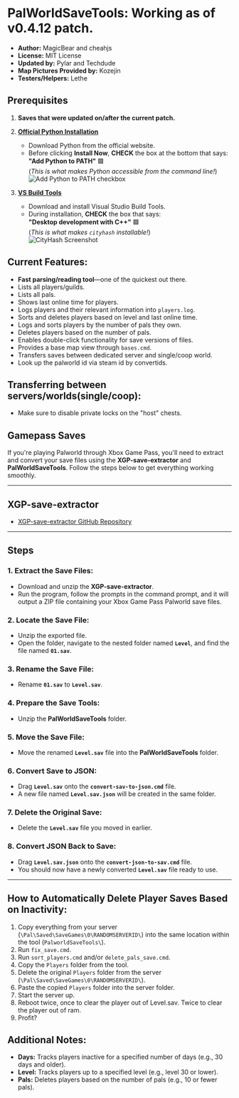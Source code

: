 # PalWorldSaveTools: Working as of v0.4.12 patch.

- **Author:** MagicBear and cheahjs 
- **License:** MIT License  
- **Updated by:** Pylar and Techdude  
- **Map Pictures Provided by:** Kozejin 
- **Testers/Helpers:** Lethe

## Prerequisites

1. **Saves that were updated on/after the current patch.**

2. **[Official Python Installation](https://www.python.org/downloads)**
   - Download Python from the official website.
   - Before clicking **Install Now**, **CHECK** the box at the bottom that says:  
     **"Add Python to PATH"** 🟩  
     (*This is what makes Python accessible from the command line!*)  
     ![Add Python to PATH checkbox](https://i.imgur.com/SCJEkdJ.png)

3. **[VS Build Tools](https://visualstudio.microsoft.com/visual-cpp-build-tools/)**
   - Download and install Visual Studio Build Tools.
   - During installation, **CHECK** the box that says:  
     **"Desktop development with C++"** 🟩  
     (*This is what makes `cityhash` installable!*)  
     ![CityHash Screenshot](https://i.imgur.com/RZGZ9So.png)


## Current Features:
- **Fast parsing/reading tool**—one of the quickest out there.
- Lists all players/guilds.
- Lists all pals.
- Shows last online time for players.
- Logs players and their relevant information into `players.log`.
- Sorts and deletes players based on level and last online time.
- Logs and sorts players by the number of pals they own.
- Deletes players based on the number of pals.
- Enables double-click functionality for save versions of files.
- Provides a base map view through `bases.cmd`.
- Transfers saves between dedicated server and single/coop world.
- Look up the palworld id via steam id by convertids.

## Transferring between servers/worlds(single/coop):
- Make sure to disable private locks on the "host" chests.

## Gamepass Saves

If you're playing Palworld through Xbox Game Pass, you'll need to extract and convert your save files using the **XGP-save-extractor** and **PalWorldSaveTools**. Follow the steps below to get everything working smoothly.

---

## XGP-save-extractor
- [XGP-save-extractor GitHub Repository](https://github.com/Z1ni/XGP-save-extractor)

---

## Steps

### 1. **Extract the Save Files:**
   - Download and unzip the **XGP-save-extractor**.
   - Run the program, follow the prompts in the command prompt, and it will output a ZIP file containing your Xbox Game Pass Palworld save files.

### 2. **Locate the Save File:**
   - Unzip the exported file.
   - Open the folder, navigate to the nested folder named **`Level`**, and find the file named **`01.sav`**.

### 3. **Rename the Save File:**
   - Rename **`01.sav`** to **`Level.sav`**.

### 4. **Prepare the Save Tools:**
   - Unzip the **PalWorldSaveTools** folder.

### 5. **Move the Save File:**
   - Move the renamed **`Level.sav`** file into the **PalWorldSaveTools** folder.

### 6. **Convert Save to JSON:**
   - Drag **`Level.sav`** onto the **`convert-sav-to-json.cmd`** file.
   - A new file named **`Level.sav.json`** will be created in the same folder.

### 7. **Delete the Original Save:**
   - Delete the **`Level.sav`** file you moved in earlier.

### 8. **Convert JSON Back to Save:**
   - Drag **`Level.sav.json`** onto the **`convert-json-to-sav.cmd`** file.
   - You should now have a newly converted **`Level.sav`** file ready to use.

---

## How to Automatically Delete Player Saves Based on Inactivity:
1. Copy everything from your server (`\Pal\Saved\SaveGames\0\RANDOMSERVERID\`) into the same location within the tool (`PalworldSaveTools\`).
2. Run `fix_save.cmd`.
3. Run `sort_players.cmd` and/or `delete_pals_save.cmd`.
4. Copy the `Players` folder from the tool.
5. Delete the original `Players` folder from the server (`\Pal\Saved\SaveGames\0\RANDOMSERVERID\`).
6. Paste the copied `Players` folder into the server folder.
7. Start the server up.
8. Reboot twice, once to clear the player out of Level.sav. Twice to clear the player out of ram. 
9. Profit?

## Additional Notes:
- **Days:** Tracks players inactive for a specified number of days (e.g., 30 days and older).
- **Level:** Tracks players up to a specified level (e.g., level 30 or lower).
- **Pals:** Deletes players based on the number of pals (e.g., 10 or fewer pals).